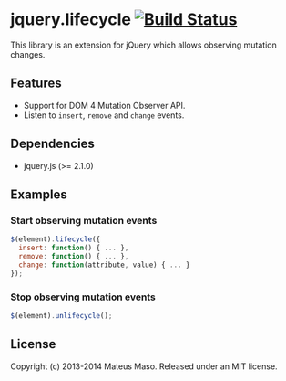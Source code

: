 jquery.lifecycle [![Build Status](https://travis-ci.org/mateusmaso/jquery.lifecycle.svg?branch=master)](https://travis-ci.org/mateusmaso/jquery.lifecycle)
================

This library is an extension for jQuery which allows observing mutation changes.

## Features

* Support for DOM 4 Mutation Observer API.
* Listen to ```insert```, ```remove``` and ```change``` events.

## Dependencies

* jquery.js (>= 2.1.0)

## Examples

### Start observing mutation events

```javascript
$(element).lifecycle({
  insert: function() { ... },
  remove: function() { ... },
  change: function(attribute, value) { ... }
});
```

### Stop observing mutation events

```javascript
$(element).unlifecycle();
```

## License

Copyright (c) 2013-2014 Mateus Maso. Released under an MIT license.
